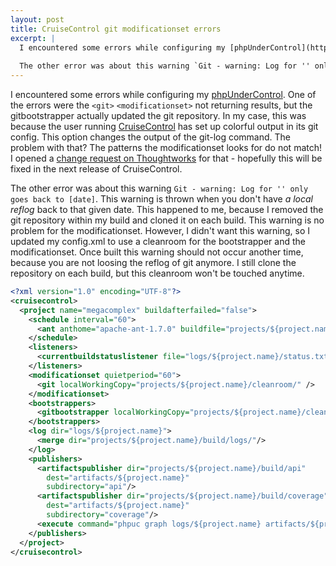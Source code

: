 ```yaml
---
layout: post
title: CruiseControl git modificationset errors
excerpt: |
  I encountered some errors while configuring my [phpUnderControl](http://phpundercontrol.org). One of the errors were the `<git>` `<modificationset>` not returning results, but the gitbootstrapper actually updated the git repository. In my case, this was because the user running [CruiseControl](http://cruisecontrol.sourceforge.net/) has set up colorful output in its git config. This option changes the output of the git-log command. The problem with that? The patterns the modificationset looks for do not match! I opened a [change request on Thoughtworks](http://jira.public.thoughtworks.org/browse/CC-1020) for that - hopefully this will be fixed in the next release of CruiseControl.
  
  The other error was about this warning `Git - warning: Log for '' only goes back to [date]`. This warning is thrown when you don't have _a local reflog_ back to that given date. This happened to me, because I removed the git repository within my build and cloned it on each build. This warning is no problem for the modificationset. However, I didn't want this warning, so I updated my config.xml to use a cleanroom for the bootstrapper and the modificationset. Once built this warning should not occur another time, because you are not loosing the reflog of git anymore. I still clone the repository on each build, but this cleanroom won't be touched anytime.
---
```

I encountered some errors while configuring my [phpUnderControl](http://phpundercontrol.org). One of the errors were the `<git>` `<modificationset>` not returning results, but the gitbootstrapper actually updated the git repository. In my case, this was because the user running [CruiseControl](http://cruisecontrol.sourceforge.net/) has set up colorful output in its git config. This option changes the output of the git-log command. The problem with that? The patterns the modificationset looks for do not match! I opened a [change request on Thoughtworks](http://jira.public.thoughtworks.org/browse/CC-1020) for that - hopefully this will be fixed in the next release of CruiseControl.

The other error was about this warning `Git - warning: Log for '' only goes back to [date]`. This warning is thrown when you don't have _a local reflog_ back to that given date. This happened to me, because I removed the git repository within my build and cloned it on each build. This warning is no problem for the modificationset. However, I didn't want this warning, so I updated my config.xml to use a cleanroom for the bootstrapper and the modificationset. Once built this warning should not occur another time, because you are not loosing the reflog of git anymore. I still clone the repository on each build, but this cleanroom won't be touched anytime.

```xml
<?xml version="1.0" encoding="UTF-8"?>
<cruisecontrol>
  <project name="megacomplex" buildafterfailed="false">
    <schedule interval="60">
      <ant anthome="apache-ant-1.7.0" buildfile="projects/${project.name}/build.xml"/>
    </schedule>
    <listeners>
      <currentbuildstatuslistener file="logs/${project.name}/status.txt"/>
    </listeners>
    <modificationset quietperiod="60">
      <git localWorkingCopy="projects/${project.name}/cleanroom/" />
    </modificationset>
    <bootstrappers>
      <gitbootstrapper localWorkingCopy="projects/${project.name}/cleanroom/" />
    </bootstrappers>
    <log dir="logs/${project.name}">
      <merge dir="projects/${project.name}/build/logs/"/>
    </log>
    <publishers>
      <artifactspublisher dir="projects/${project.name}/build/api"
        dest="artifacts/${project.name}"
        subdirectory="api"/>
      <artifactspublisher dir="projects/${project.name}/build/coverage"
        dest="artifacts/${project.name}"
        subdirectory="coverage"/>
      <execute command="phpuc graph logs/${project.name} artifacts/${project.name}"/>
    </publishers>
  </project>
</cruisecontrol>
```
